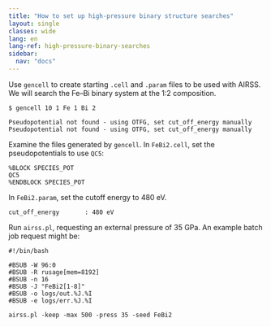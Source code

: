 ```yaml
---
title: "How to set up high-pressure binary structure searches"
layout: single
classes: wide
lang: en
lang-ref: high-pressure-binary-searches
sidebar:
  nav: "docs"
---
```


Use `gencell` to create starting `.cell` and `.param` files to be used with AIRSS. We will search the Fe–Bi binary system at the 1:2 composition.

```console
$ gencell 10 1 Fe 1 Bi 2

Pseudopotential not found - using OTFG, set cut_off_energy manually
Pseudopotential not found - using OTFG, set cut_off_energy manually
```

Examine the files generated by `gencell`. In `FeBi2.cell`, set the pseudopotentials to use `QC5`:

```console
%BLOCK SPECIES_POT
QC5
%ENDBLOCK SPECIES_POT
```

In `FeBi2.param`, set the cutoff energy to 480 eV.

```console
cut_off_energy       : 480 eV
```

Run `airss.pl`, requesting an external pressure of 35 GPa. An example batch job request might be:

```console
#!/bin/bash

#BSUB -W 96:0
#BSUB -R rusage[mem=8192]
#BSUB -n 16
#BSUB -J "FeBi2[1-8]"
#BSUB -o logs/out.%J.%I
#BSUB -e logs/err.%J.%I

airss.pl -keep -max 500 -press 35 -seed FeBi2
```
